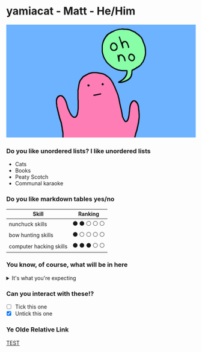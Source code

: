 # yamiacat - Matt - He/Him

![oh-no](/assets/oh-no.jpg)

### Do you like unordered lists? I like unordered lists

- Cats
- Books
- Peaty Scotch
- Communal karaoke

### Do you like markdown tables yes/no

| Skill                   | Ranking |
|-------------------------|---------|
| nunchuck skills         | ⚫️ ⚫️ ⚪️ ⚪️ ⚪️        |
| bow hunting skills      | ⚫️ ⚪️ ⚪️ ⚪️ ⚪️        |
| computer hacking skills | ⚫️ ⚫️ ⚫️ ⚪️ ⚪️        |


### You know, of course, what will be in here

<details>
  
<summary>It's what you're expecting</summary>

```ruby

i=44
s="We; n7trangMsL8loT63Ke rules5s8d8I
AJull commit4nt'sChatFKink: of6CHldn'tRetKisJrom<ny@Ruy-/A= if?<sk 42DS'tLE 4?;Lo8bli=L7ee..
O,R1)O,R001)/-.."
"
I justCannaLE?2Gotta >u=Msta=.|
Ng1Nlet? downNrun<rH=5desMt?N>cryNsayRoodbyeNtE< lie5hurt?|

We'T3n each@Jor s8lSg6r hear9<ch: but6;Lo7hyL7BInsideCe both3Cha9Ro: S
We3KeRa45we;QplB|1)O)NgiT, nPgiT
(G|iT? up| howFJeel:
| know|me|<= |
YH|8s|o |t's been|ing|'re| a|nd|make? | yH| othM|A|ay it
| w|D|ell| I'm|G|ou|I| f|Lh| t|er|
NP|
(Ooh|eTrQ|RSna | g|on|ve".scan(/[^|]+/){s.gsub!((i+=1).chr,$&)}
puts s

```

Shamelessly stolen from [here](https://codegolf.stackexchange.com/questions/6043/were-no-strangers-to-code-golf-you-know-the-rules-and-so-do-i)

</details>

### Can you interact with these!?

- [ ] Tick this one
- [x] Untick this one

### Ye Olde Relative Link

[TEST](test.md)
